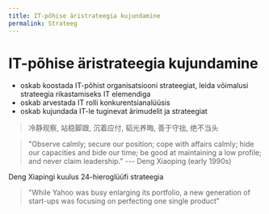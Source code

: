 ```yaml
---
title: IT-põhise äristrateegia kujundamine
permalink: Strateeg
---
```


# IT-põhise äristrateegia kujundamine

- oskab koostada IT-põhist organisatsiooni strateegiat, leida võimalusi strateegia rikastamiseks IT elemendiga
- oskab arvestada IT rolli konkurentsianalüüsis
- oskab kujundada IT-le tuginevat ärimudelit ja strateegiat

> 冷静观察, 站稳脚跟, 沉着应付, 韬光养晦, 善于守拙, 绝不当头

> "Observe calmly; secure our position; cope with affairs calmly; hide our capacities and bide our time; be good at maintaining a low profile; and never claim leadership.” --- Deng Xiaoping (early 1990s)

Deng Xiapingi kuulus 24-hieroglüüfi strateegia

> "While Yahoo was busy enlarging its portfolio, a new generation of start-ups was focusing on perfecting one single product"

